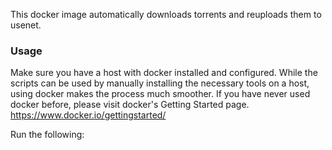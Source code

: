 This docker image automatically downloads torrents and reuploads them to usenet. 

<h3>Usage</h3>

Make sure you have a host with docker installed and configured. While the scripts can be used by manually installing the necessary tools on a host, using docker makes the process much smoother. If you have never used docker before, please visit docker's Getting Started page. https://www.docker.io/gettingstarted/

Run the following:
